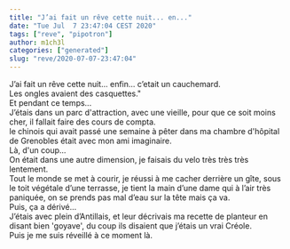 ```yaml
---
title: "J’ai fait un rêve cette nuit... en..."
date: "Tue Jul  7 23:47:04 CEST 2020"
tags: ["reve", "pipotron"]
author: m1ch3l
categories: ["generated"]
slug: "reve/2020-07-07-23:47:04"
---
```


J’ai fait un rêve cette nuit... enfin... c’etait un cauchemard.<br>
Les ongles avaient des casquettes."<br>
Et pendant ce temps...<br>
J’étais dans un parc d'attraction, avec une vieille, pour que ce soit moins cher, il fallait faire des cours de compta.<br>
le chinois qui avait passé une semaine à pêter dans ma chambre d'hôpital de Grenobles était avec mon ami imaginaire.<br>
Là, d'un coup...<br>
On était dans une autre dimension, je faisais du velo très très très lentement.<br>
Tout le monde se met à courir, je réussi à me cacher derrière un gîte, sous le toit végétale d’une terrasse, je tient la main d’une dame qui à l’air très paniquée, on se prends pas mal d’eau sur la tête mais ça va.<br>
Puis, ça a dérivé...<br>
J’étais avec plein d’Antillais, et leur décrivais ma recette de planteur en disant bien 'goyave', du coup ils disaient que j’étais un vrai Créole.<br>
Puis je me suis réveillé à ce moment là.<br>
